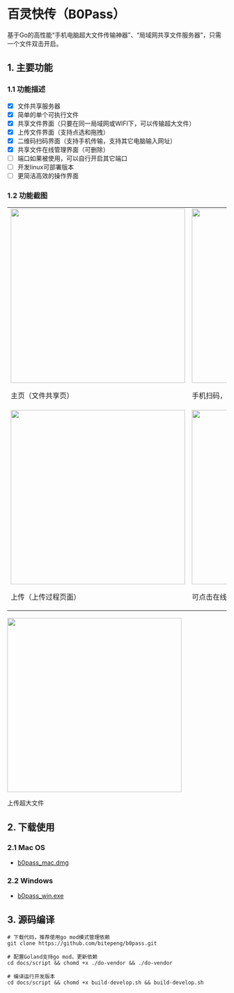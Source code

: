 # 百灵快传（B0Pass）

基于Go的高性能“手机电脑超大文件传输神器”、“局域网共享文件服务器”，只需一个文件双击开启。

## 1. 主要功能

### 1.1 功能描述

- [x] 文件共享服务器
- [x] 简单的单个可执行文件
- [x] 共享文件界面（只要在同一局域网或WIFI下，可以传输超大文件）
- [x] 上传文件界面（支持点选和拖拽）
- [x] 二维码扫码界面（支持手机传输，支持其它电脑输入网址）
- [x] 共享文件在线管理界面（可删除）
- [ ] 端口如果被使用，可以自行开启其它端口 
- [ ] 开发linux可部署版本
- [ ] 更简洁高效的操作界面

### 1.2 功能截图

<table width="100%">
<tr>
<td>
    <img src="https://raw.githubusercontent.com/bitepeng/b0pass/master/docs/images/s1.jpg" height=400/>
    <p>主页（文件共享页）</p>
</td>
<td>
    <img src="https://raw.githubusercontent.com/bitepeng/b0pass/master/docs/images/s2.jpg" height=400/>
    <p>手机扫码，或获取链接地址</p>
</td>
<td>
    <img src="https://raw.githubusercontent.com/bitepeng/b0pass/master/docs/images/s3.png" height=400/>
    <p>上传（上传页面）</p>
</td>
</tr>
<tr>
<td>
    <img src="https://raw.githubusercontent.com/bitepeng/b0pass/master/docs/images/s5.jpg" height=400/>
    <p>上传（上传过程页面）</p>
</td>
<td>
    <img src="https://raw.githubusercontent.com/bitepeng/b0pass/master/docs/images/s6.jpg" height=400/>
    <p>可点击在线浏览或下载</p>
</td>
<td>
    <img src="https://raw.githubusercontent.com/bitepeng/b0pass/master/docs/images/s15.jpg" height=400/>
    <p>主页（管理文件）可点击删除</p>
</td>
</tr>
</table>

<img src="https://raw.githubusercontent.com/bitepeng/b0pass/master/docs/images/s4.jpg" height=400/>
    <p>上传超大文件</p>


## 2. 下载使用
### 2.1 Mac OS
- [b0pass_mac.dmg](https://github.com/bitepeng/b0pass/blob/master/docs/release/v0.1/b0pass_mac.dmg)

### 2.2 Windows
- [b0pass_win.exe](https://github.com/bitepeng/b0pass/blob/master/docs/release/v0.1/b0pass_wn32.exe)

## 3. 源码编译
```
# 下载代码，推荐使用go mod模式管理依赖
git clone https://github.com/bitepeng/b0pass.git

# 配置Goland支持go mod，更新依赖
cd docs/script && chomd +x ./do-vendor && ./do-vendor

# 编译运行开发版本
cd docs/script && chomd +x build-develop.sh && build-develop.sh
```
